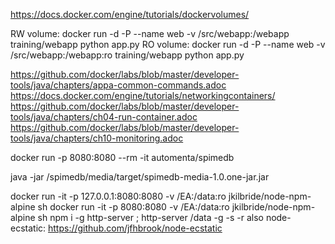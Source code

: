 https://docs.docker.com/engine/tutorials/dockervolumes/

RW volume: docker run -d -P --name web -v /src/webapp:/webapp training/webapp python app.py
RO volume: docker run -d -P --name web -v /src/webapp:/webapp:ro training/webapp python app.py

https://github.com/docker/labs/blob/master/developer-tools/java/chapters/appa-common-commands.adoc
https://docs.docker.com/engine/tutorials/networkingcontainers/
https://github.com/docker/labs/blob/master/developer-tools/java/chapters/ch04-run-container.adoc
https://github.com/docker/labs/blob/master/developer-tools/java/chapters/ch10-monitoring.adoc

docker run -p 8080:8080 --rm  -it automenta/spimedb

java -jar /spimedb/media/target/spimedb-media-1.0.one-jar.jar


docker run -it -p 127.0.0.1:8080:8080  -v /EA:/data:ro jkilbride/node-npm-alpine sh
docker run -it -p 8080:8080  -v /EA:/data:ro jkilbride/node-npm-alpine sh
    npm i -g http-server ; http-server /data -g -s -r
        also node-ecstatic: https://github.com/jfhbrook/node-ecstatic